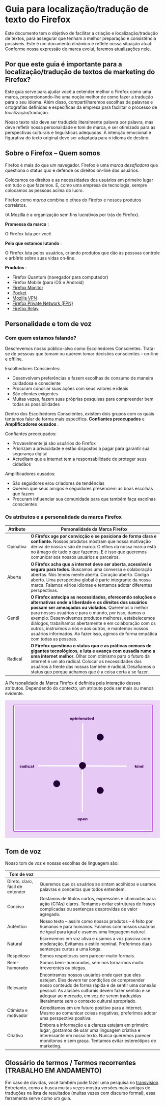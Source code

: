 Guia para localização/tradução de texto do Firefox
==================================================

Este documento tem o objetivo de facilitar a criação e localização/tradução de textos, para assegurar que tenham a melhor preparação e consistência possíveis. Este é um documento dinâmico e reflete nossa situação atual. Conforme nossa expressão de marca evolui, faremos atualizações nele.

Por que este guia é importante para a localização/tradução de textos de marketing do Firefox?
---------------------------------------------------------------------------------------------

Este guia serve para ajudar você a entender melhor o Firefox como uma marca, proporcionando\-lhe uma noção melhor de como fazer a tradução para o seu idioma. Além disso, compartilharemos escolhas de palavras e ortografias definidas e específicas da empresa para facilitar o processo de localização/tradução.

Nosso texto não deve ser traduzido literalmente palavra por palavra, mas deve refletir nossa personalidade e tom de marca, e ser otimizado para as perspectivas culturais e linguísticas adequadas. A intenção emocional e figurativa do texto original deve ser adaptada para o idioma de destino.

Sobre o Firefox – Quem somos
----------------------------

Firefox é mais do que um navegador. Firefox é uma *marca desafiadora* que questiona o status quo e defende os direitos on\-line dos usuários.

Colocamos os direitos e as necessidades dos usuários em primeiro lugar em tudo o que fazemos. E, como uma empresa de tecnologia, sempre colocamos as pessoas acima do lucro.

Firefox como *marca* combina o ethos do Firefox e nossos produtos correlatos.

\(A Mozilla é a organização sem fins lucrativos por trás do Firefox\).

**Promessa da marca** :

O Firefox luta por você

**Pelo que estamos lutando** :

O Firefox luta pelos usuários, criando produtos que dão às pessoas controle e arbítrio sobre suas vidas on\-line.

**Produtos** :

* Firefox Quantum \(navegador para computador\)
* Firefox Mobile \(para iOS e Android\)
* [Firefox Monitor](https://monitor.firefox.com/)
* [Pocket](https://play.google.com/store/apps/)
* [Mozilla VPN](https://vpn.mozilla.org/)
* [Firefox Private Network \(FPN\)](https://fpn.firefox.com/)
* [Firefox Relay](https://relay.firefox.com/)

Personalidade e tom de voz
--------------------------

### Com quem estamos falando?

Descrevemos nosso público\-alvo como Escolhedores Conscientes. Trata\-se de pessoas que tomam ou querem tomar decisões conscientes – on\-line e offline.

Escolhedores Conscientes:

* Desenvolvem preferências e fazem escolhas de consumo de maneira cuidadosa e consciente
* Procuram conciliar suas ações com seus valores e ideais
* São clientes exigentes
* Muitas vezes, fazem suas próprias pesquisas para compreender bem todas as possibilidades

Dentro dos Escolhedores Conscientes, existem dois grupos com os quais tentamos falar de forma mais específica. **Confiantes preocupados** e **Amplificadores ousados** .

Confiantes preocupados:

* Provavelmente já são usuários do Firefox
* Priorizam a privacidade e estão dispostos a pagar para garantir sua segurança digital
* Acreditam que a internet tem a responsabilidade de proteger seus cidadãos

Amplificadores ousados:

* São seguidores e/ou criadores de tendências
* Querem que seus amigos e seguidores presenciem as boas escolhas que fazem
* Procuram influenciar sua comunidade para que também faça escolhas conscientes

### Os atributos e a personalidade da marca Firefox

| **Atributo** |                                                                                                                                                                                                                               **Personalidade da Marca Firefox**                                                                                                                                                                                                                                |
|--------------|-------------------------------------------------------------------------------------------------------------------------------------------------------------------------------------------------------------------------------------------------------------------------------------------------------------------------------------------------------------------------------------------------------------------------------------------------------------------------------------------------|
| Opinativa    | **O Firefox age por convicção e se posiciona de forma clara e confiante.** Nossos produtos mostram que nossa motivação deriva de nossa visão de marca. O ethos da nossa marca está no âmago de tudo o que fazemos. E é isso que queremos comunicar aos nossos usuários e parceiros.                                                                                                                                                                                                             |
| Aberta       | **O Firefox acha que a internet deve ser aberta, acessível e segura para todos.** Buscamos uma conversa e colaboração abertas. Nós temos mente aberta. Coração aberto. Código aberto. Uma perspectiva global é parte integrante da nossa marca. Falamos vários idiomas e tentamos adotar diferentes perspectivas.                                                                                                                                                                               |
| Gentil       | **O Firefox antecipa as necessidades, oferecendo soluções e alternativas onde a liberdade e os direitos dos usuários possam ser ameaçados ou violados.** Queremos o melhor para nossos usuários e para o mundo, por isso, damos o exemplo. Desenvolvemos produtos melhores, estabelecemos diálogos, trabalhamos abertamente e em colaboração com os outros, instruímos a nós e aos outros, e mantemos nossos usuários informados. Ao fazer isso, agimos de forma empática com todas as pessoas. |
| Radical      | **O Firefox questiona o status quo e as práticas comuns de gigantes tecnológicos, e luta e avança com ousadia rumo a uma internet melhor.** Olhar com otimismo para o futuro da internet é um ato radical. Colocar as necessidades dos usuários à frente das nossas também é radical. Desafiamos o status quo porque achamos que é a coisa certa a se fazer.                                                                                                                                    |

A Personalidade da Marca Firefox é definida pela interação desses atributos. Dependendo do contexto, um atributo pode ser mais ou menos evidente.

![Matriz da Personalidade do Firefox](../images/firefox_marketing/firefox_personality_en.png)

Tom de voz
----------

Nosso tom de voz e nossas escolhas de linguagem são:

|            Tom de voz            |                                                                                                                                                                                                                                                                                                               |
|----------------------------------|---------------------------------------------------------------------------------------------------------------------------------------------------------------------------------------------------------------------------------------------------------------------------------------------------------------|
| Direto, claro, fácil de entender | Queremos que os usuários se sintam acolhidos e usamos palavras e conceitos que todos entendem.                                                                                                                                                                                                                |
| Conciso                          | Gostamos de títulos curtos, expressões e chamadas para ação \(CTAs\) claros.  Tentamos evitar estruturas de frases complicadas ou sentenças desprovidas de valor agregado.                                                                                                                                  |
| Autêntico                        | Nosso texto – assim como nossos produtos – é feito por humanos e para humanos. Falamos com nossos usuários de igual para igual e usamos uma linguagem natural.                                                                                                                                                |
| Natural                          | Escrevemos em voz ativa e usamos a voz passiva com moderação. Evitamos o estilo nominal. Preferimos duas sentenças curtas a uma longa.                                                                                                                                                                        |
| Respeitoso                       | Somos respeitosos sem parecer muito formais.                                                                                                                                                                                                                                                                  |
| Bem\-humorado                   | Somos bem\-humorados, sem nos tornarmos muito irreverentes ou piegas.                                                                                                                                                                                                                                        |
| Relevante                        | Encontramos nossos usuários onde quer que eles estejam. Eles devem ter condições de compreender nosso conteúdo de forma rápida e de sentir uma conexão pessoal. As alusões culturais devem fazer sentido e se adequar ao mercado, em vez de serem traduzidas literalmente sem o contexto cultural apropriado. |
| Otimista e motivador             | Acreditamos em um futuro positivo para a internet. Mesmo ao comunicar coisas negativas, preferimos adotar uma perspectiva positiva.                                                                                                                                                                           |
| Criativo                         | Embora a informação e a clareza estejam em primeiro lugar, gostamos de usar uma linguagem criativa e interessante em nosso texto. Nunca queremos parecer monótonos e sem graça. Tentamos evitar estereótipos de marketing.                                                                                    |

Glossário de termos / Termos recorrentes \(TRABALHO EM ANDAMENTO\)
--------------------------------------------------------------------

Em caso de dúvidas, você também pode fazer uma pesquisa no [transvision](https://transvision.mozfr.org/). Entretanto, como a busca muitas vezes mostra versões mais antigas de traduções na lista de resultados \(muitas vezes com discurso formal\), essa ferramenta serve como um guia.

